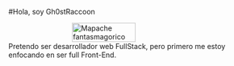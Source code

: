 #Hola, soy Gh0stRaccoon
<div style="display:flex; justify-content:center" width="100%">
<img src="https://live.staticflickr.com/3369/3426115443_a356cf752a_b.jpg" alt="Mapache fantasmagorico" width="50%"/>
</div>
Pretendo ser desarrollador web FullStack, pero primero me estoy enfocando en ser full Front-End.
